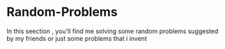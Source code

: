 # Random-Problems
In this seection , you'll find me solving some random problems suggested by my friends or just some problems that i invent 
